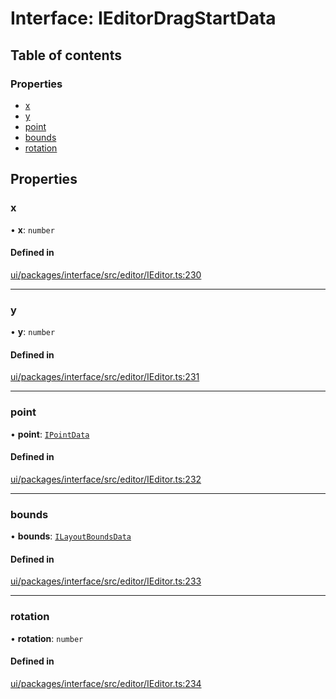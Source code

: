 # Interface: IEditorDragStartData

## Table of contents

### Properties

- [x](IEditorDragStartData.md#x)
- [y](IEditorDragStartData.md#y)
- [point](IEditorDragStartData.md#point)
- [bounds](IEditorDragStartData.md#bounds)
- [rotation](IEditorDragStartData.md#rotation)

## Properties

### x

• **x**: `number`

#### Defined in

[ui/packages/interface/src/editor/IEditor.ts:230](https://github.com/leaferjs/leafer-ui/blob/4b7f368/packages/interface/src/editor/IEditor.ts#L230)

___

### y

• **y**: `number`

#### Defined in

[ui/packages/interface/src/editor/IEditor.ts:231](https://github.com/leaferjs/leafer-ui/blob/4b7f368/packages/interface/src/editor/IEditor.ts#L231)

___

### point

• **point**: [`IPointData`](IPointData.md)

#### Defined in

[ui/packages/interface/src/editor/IEditor.ts:232](https://github.com/leaferjs/leafer-ui/blob/4b7f368/packages/interface/src/editor/IEditor.ts#L232)

___

### bounds

• **bounds**: [`ILayoutBoundsData`](ILayoutBoundsData.md)

#### Defined in

[ui/packages/interface/src/editor/IEditor.ts:233](https://github.com/leaferjs/leafer-ui/blob/4b7f368/packages/interface/src/editor/IEditor.ts#L233)

___

### rotation

• **rotation**: `number`

#### Defined in

[ui/packages/interface/src/editor/IEditor.ts:234](https://github.com/leaferjs/leafer-ui/blob/4b7f368/packages/interface/src/editor/IEditor.ts#L234)
